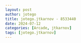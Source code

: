 ```yaml
---
layout: post
author: jotego
title: jotego.jtkarnov - 8533440
date: 2024-07-12
categories: [Arcade, jtkarnov]
tags: [jotego.jtkarnov]
---
```



